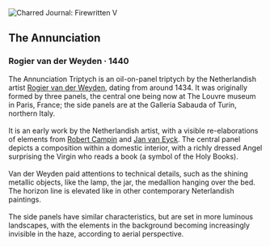 <div class="artwork-of-the-day">
  <div class="container">
    <div class="img-wrapper">
      <img
        src="https://uploads5.wikiart.org/images/rogier-van-der-weyden/the-annunciation-1440.jpg!Large.jpg"
        alt="Charred Journal: Firewritten V" />
    </div>
    <div class="artwork-detail">
      <div class="artwork-origin"> 
        <h2 class="artwork-name">The Annunciation</h2>
        <h3 class="artist">
          Rogier van der Weyden
                    ·  1440
        </h3>
      </div>
      <p class="description">
        <span class="artwork-description-text ng-binding" ng-bind-html="viewModel.ArtworkOfTheDay.Description | unsafe">The Annunciation Triptych is an oil-on-panel triptych by the Netherlandish artist <a target="_blank" href="/en/rogier-van-der-weyden">Rogier van der Weyden</a>, dating from around 1434. It was originally formed by three panels, the central one being now at The Louvre museum in Paris, France; the side panels are at the Galleria Sabauda of Turin, northern Italy.
<br>
<br>It is an early work by the Netherlandish artist, with a visible re-elaborations of elements from <a target="_blank" href="/en/robert-campin">Robert Campin</a> and <a target="_blank" href="/en/jan-van-eyck">Jan van Eyck</a>. The central panel depicts a composition within a domestic interior, with a richly dressed Angel surprising the Virgin who reads a book (a symbol of the Holy Books).
<br>
<br>Van der Weyden paid attentions to technical details, such as the shining metallic objects, like the lamp, the jar, the medallion hanging over the bed. The horizon line is elevated like in other contemporary Neterlandish paintings.
<br>
<br>The side panels have similar characteristics, but are set in more luminous landscapes, with the elements in the background becoming increasingly invisible in the haze, according to aerial perspective.</span>
                        <div class="text-shadow-container" ng-show="showShadow" style=""></div>
      </p>
    </div>
  </div>

</div>
